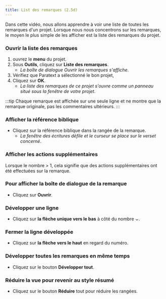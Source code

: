 ```yaml
---
title: List des remarques (2.5d)
---
```

Dans cette vidéo, nous allons apprendre à voir une liste de toutes les remarques d'un projet. Lorsque nous nous concentrons sur les remarques, le moyen le plus simple de les afficher est la liste des remarques du projet.

### Ouvrir la liste des remarques

1.  ouvrez le **menu** du projet.
1.  Sous **Outils**, cliquez sur **Liste des remarques**.
     -  *La boîte de dialogue Ouvrir les remarques s'affiche*.
1.  Vérifiez que Paratext a sélectionné le bon projet,
1.  Cliquez sur **OK**.
     -  *La liste des remarques de ce projet s'ouvre comme un panneau situé sous la fenêtre de votre projet*.

:::tip
Chaque remarque est affichée sur une seule ligne et ne montre que la remarque originale, pas les commentaires ultérieurs.
:::

### Afficher la référence biblique

-  Cliquez sur la référence biblique dans la rangée de la remarque.
     -  *La fenêtre des écritures défile et le curseur se place sur le verset concerné*.

### Afficher les actions supplémentaires

Lorsque le nombre \> 1, cela signifie que des actions supplémentaires ont été effectuées sur la remarque.

### Pour afficher la boîte de dialogue de la remarque

-  Cliquez sur **Ouvrir**.

### Développer une ligne

-  Cliquez sur **la flèche unique vers le bas** à côté du nombre ⌄.

### Fermer la ligne développée

-  Cliquez sur **la flèche vers le haut** en regard du numéro.

### Développer toutes les remarques en même temps

-  Cliquez sur le bouton **Développer tout**.

### Réduire la vue pour revenir au style résumé

-  Cliquez sur le bouton **Réduire** tout pour réduire les rangées.

